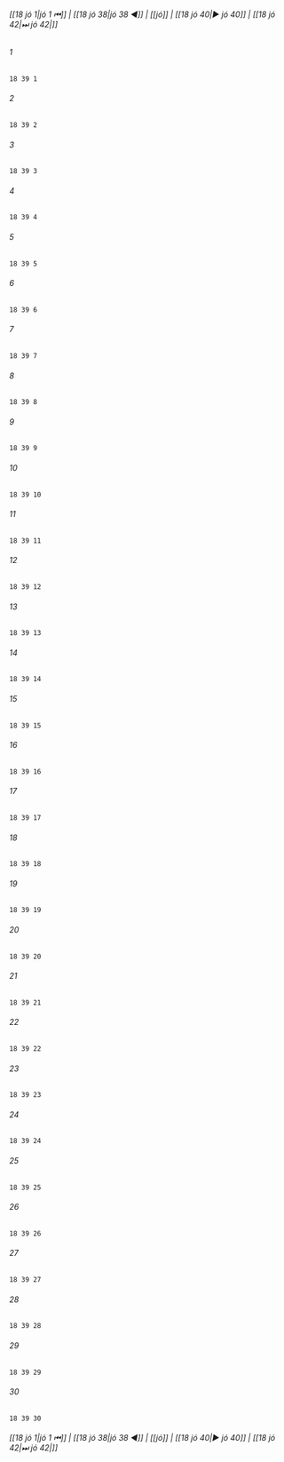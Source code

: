 
###### [[18 jó 1|jó 1 ⏮]] | [[18 jó 38|jó 38 ◀]] | [[jó]] | [[18 jó 40|▶ jó 40]] | [[18 jó 42|⏭ jó 42|]]

###### 1
``` verse
18 39 1 
```
###### 2
``` verse
18 39 2 
```
###### 3
``` verse
18 39 3 
```
###### 4
``` verse
18 39 4 
```
###### 5
``` verse
18 39 5 
```
###### 6
``` verse
18 39 6 
```
###### 7
``` verse
18 39 7 
```
###### 8
``` verse
18 39 8 
```
###### 9
``` verse
18 39 9 
```
###### 10
``` verse
18 39 10 
```
###### 11
``` verse
18 39 11 
```
###### 12
``` verse
18 39 12 
```
###### 13
``` verse
18 39 13 
```
###### 14
``` verse
18 39 14 
```
###### 15
``` verse
18 39 15 
```
###### 16
``` verse
18 39 16 
```
###### 17
``` verse
18 39 17 
```
###### 18
``` verse
18 39 18 
```
###### 19
``` verse
18 39 19 
```
###### 20
``` verse
18 39 20 
```
###### 21
``` verse
18 39 21 
```
###### 22
``` verse
18 39 22 
```
###### 23
``` verse
18 39 23 
```
###### 24
``` verse
18 39 24 
```
###### 25
``` verse
18 39 25 
```
###### 26
``` verse
18 39 26 
```
###### 27
``` verse
18 39 27 
```
###### 28
``` verse
18 39 28 
```
###### 29
``` verse
18 39 29 
```
###### 30
``` verse
18 39 30 
```

###### [[18 jó 1|jó 1 ⏮]] | [[18 jó 38|jó 38 ◀]] | [[jó]] | [[18 jó 40|▶ jó 40]] | [[18 jó 42|⏭ jó 42|]]

